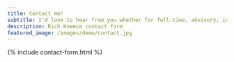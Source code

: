```yaml
---
title: Contact me!
subtitle: I'd love to hear from you whether for full-time, advisory, investment or fractional CTO opportunities.
description: Rich Kneece contact form
featured_image: /images/demo/contact.jpg
---
```


{% include contact-form.html %}

<!-- We've made a contact form that you can use with [Formspree](https://formspree.io/create/jekyllthemes) to handle up to 50 submissions per month for free. You could also easily switch out the end-point to use another contact form service. -->
